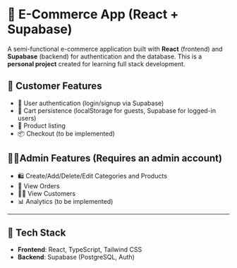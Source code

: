 # 🛒 E-Commerce App (React + Supabase)

A semi-functional e-commerce application built with **React** (frontend) and **Supabase** (backend) for authentication and the database.
This is a **personal project** created for learning full stack development.

## 🧑 Customer Features
- 🔐 User authentication (login/signup via Supabase)
- 💾 Cart persistence (localStorage for guests, Supabase for logged-in users)
- 🛒 Product listing
- 📦 Checkout (to be implemented)

## 👩‍💼Admin Features (Requires an admin account)
- 🛍 Create/Add/Delete/Edit Categories and Products
- 🛒 View Orders
- 🙎‍♂️ View Customers
- 📊 Analytics (to be implemented)

---

## 📌 Tech Stack
- **Frontend**: React, TypeScript, Tailwind CSS
- **Backend**: Supabase (PostgreSQL, Auth)
